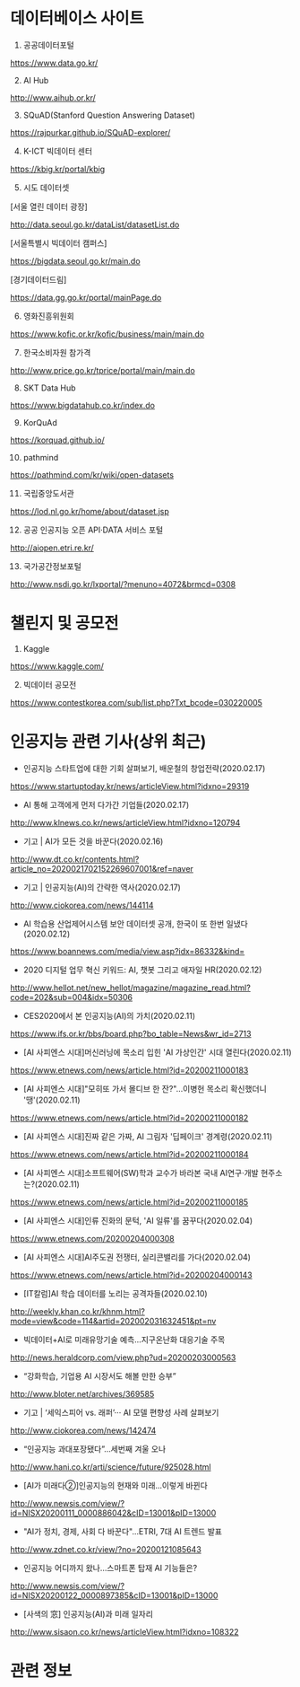 # 데이터베이스 사이트

1. 공공데이터포털

https://www.data.go.kr/

2. AI Hub

http://www.aihub.or.kr/

3. SQuAD(Stanford Question Answering Dataset)

https://rajpurkar.github.io/SQuAD-explorer/

4. K-ICT 빅데이터 센터

https://kbig.kr/portal/kbig

5. 시도 데이터셋

[서울 열린 데이터 광장]

http://data.seoul.go.kr/dataList/datasetList.do

[서울특별시 빅데이터 캠퍼스]

https://bigdata.seoul.go.kr/main.do

[경기데이터드림]

https://data.gg.go.kr/portal/mainPage.do

6. 영화진흥위원회

https://www.kofic.or.kr/kofic/business/main/main.do

7. 한국소비자원 참가격

http://www.price.go.kr/tprice/portal/main/main.do

8. SKT Data Hub

https://www.bigdatahub.co.kr/index.do

9. KorQuAd

https://korquad.github.io/

10. pathmind

https://pathmind.com/kr/wiki/open-datasets

11. 국립중앙도서관

https://lod.nl.go.kr/home/about/dataset.jsp

12. 공공 인공지능 오픈 API·DATA 서비스 포털

http://aiopen.etri.re.kr/

13. 국가공간정보포털

http://www.nsdi.go.kr/lxportal/?menuno=4072&brmcd=0308


# 챌린지 및 공모전

1. Kaggle

https://www.kaggle.com/

2. 빅데이터 공모전

https://www.contestkorea.com/sub/list.php?Txt_bcode=030220005


# 인공지능 관련 기사(상위 최근)

- 인공지능 스타트업에 대한 기회 살펴보기, 배운철의 창업전략(2020.02.17)

https://www.startuptoday.kr/news/articleView.html?idxno=29319

- AI 통해 고객에게 먼저 다가간 기업들(2020.02.17)

http://www.klnews.co.kr/news/articleView.html?idxno=120794

- 기고 | AI가 모든 것을 바꾼다(2020.02.16)

http://www.dt.co.kr/contents.html?article_no=2020021702152269607001&ref=naver

- 기고 | 인공지능(AI)의 간략한 역사(2020.02.17)

http://www.ciokorea.com/news/144114

- AI 학습용 산업제어시스템 보안 데이터셋 공개, 한국이 또 한번 일냈다(2020.02.12)

https://www.boannews.com/media/view.asp?idx=86332&kind=

- 2020 디지털 업무 혁신 키워드: AI, 챗봇 그리고 애자일 HR(2020.02.12)

http://www.hellot.net/new_hellot/magazine/magazine_read.html?code=202&sub=004&idx=50306

- CES2020에서 본 인공지능(AI)의 가치(2020.02.11)

https://www.ifs.or.kr/bbs/board.php?bo_table=News&wr_id=2713

- [AI 사피엔스 시대]머신러닝에 목소리 입힌 'AI 가상인간' 시대 열린다(2020.02.11)

https://www.etnews.com/news/article.html?id=20200211000183

- [AI 사피엔스 시대]"모히또 가서 몰디브 한 잔?"…이병헌 목소리 확신했더니 '땡'(2020.02.11)

https://www.etnews.com/news/article.html?id=20200211000182

- [AI 사피엔스 시대]진짜 같은 가짜, AI 그림자 '딥페이크' 경계령(2020.02.11)

https://www.etnews.com/news/article.html?id=20200211000184

- [AI 사피엔스 시대]소프트웨어(SW)학과 교수가 바라본 국내 AI연구·개발 현주소는?(2020.02.11)

https://www.etnews.com/news/article.html?id=20200211000185

- [AI 사피엔스 시대]인류 진화의 문턱, 'AI 일류'를 꿈꾸다(2020.02.04)

https://www.etnews.com/20200204000308

- [AI 사피엔스 시대]AI주도권 전쟁터, 실리콘밸리를 가다(2020.02.04)

https://www.etnews.com/news/article.html?id=20200204000143

- [IT칼럼]AI 학습 데이터를 노리는 공격자들(2020.02.10)

http://weekly.khan.co.kr/khnm.html?mode=view&code=114&artid=202002031632451&pt=nv

- 빅데이터+AI로 미래유망기술 예측…지구온난화 대응기술 주목

http://news.heraldcorp.com/view.php?ud=20200203000563

- “강화학습, 기업용 AI 시장서도 해볼 만한 승부”

http://www.bloter.net/archives/369585

- 기고 | ‘세익스피어 vs. 래퍼’··· AI 모델 편향성 사례 살펴보기

http://www.ciokorea.com/news/142474

- “인공지능 과대포장됐다”…세번째 겨울 오나

http://www.hani.co.kr/arti/science/future/925028.html

- [AI가 미래다②]인공지능의 현재와 미래…이렇게 바뀐다

http://www.newsis.com/view/?id=NISX20200111_0000886042&cID=13001&pID=13000

- "AI가 정치, 경제, 사회 다 바꾼다"...ETRI, 7대 AI 트렌드 발표

http://www.zdnet.co.kr/view/?no=20200121085643

- 인공지능 어디까지 왔나…스마트폰 탑재 AI 기능들은?

http://www.newsis.com/view/?id=NISX20200122_0000897385&cID=13001&pID=13000

- [사색의 窓] 인공지능(AI)과 미래 일자리

http://www.sisaon.co.kr/news/articleView.html?idxno=108322


# 관련 정보

